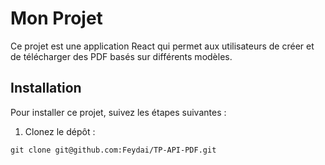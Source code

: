 # Mon Projet

Ce projet est une application React qui permet aux utilisateurs de créer et de télécharger des PDF basés sur différents modèles.

## Installation

Pour installer ce projet, suivez les étapes suivantes :

1. Clonez le dépôt :

`git clone git@github.com:Feydai/TP-API-PDF.git`
